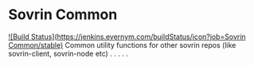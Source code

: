 # Sovrin Common
[![Build Status](https://jenkins.evernym.com/buildStatus/icon?job=Sovrin Common/stable)](https://jenkins.evernym.com/view/Core/job/Sovrin%20Common/job/stable/)
Common utility functions for other sovrin repos (like sovrin-client, sovrin-node etc)
.
.
.
.
.
